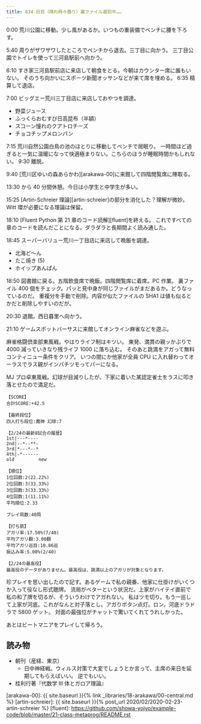 ```yaml
---
title: 634 日目（晴れ時々曇り）裏ファイル選別中……
---
```


0:00 荒川公園に移動。少し風があるか。いつもの重装備でベンチに腰を下ろす。

5:40 周りがザワザワしたところでベンチから退去。三丁目に向かう。
三丁目公園でトイレを使って三河島駅前へ向かう。

6:10 すき家三河島駅前店に来店して朝食をとる。今朝はカウンター席に誰もいない。
そのうち向かいにスポーツ新聞オッサンなどが来て席を埋める。
6:35 精算して退店。

7:00 ビッグエー荒川三丁目店に来店しておやつを調達。

* 野菜ジュース
* ふっくらおむすび日高昆布（半額）
* スコーン憧れのクアトロチーズ
* チョコチップメロンパン

7:15 荒川自然公園白鳥の池のほとりに移動してベンチで居眠り。
一時間ほど過ぎると一気に温暖になって快適極まりない。こちらのほうが睡眠時間かもしれない。
9:30 離脱。

9:40 [荒川区ゆいの森あらかわ][arakawa-00]に来館して四階閲覧席に陣取る。

13:30 から 40 分間休憩。今日は小学生と中学生が多い。

15:25 [Artin-Schreier 理論][artin-schreier]の部分を消化した？理解が微妙。
Witt 環が必要になる理論は保留。

18:10 [Fluent Python 第 21 章のコード読解][fluent]を終える。
これですべての章のコードを読んだことになる。ダラダラと長期間よく読み通した。

18:45 スーパーバリュー荒川一丁目店に来店して晩飯を調達。

* 北海ど～ん
* たこ焼き (5)
* ホイップあんぱん

18:50 図書館に戻る。五階飲食席で晩飯。四階閲覧席に着席。PC 作業。
裏ファイル 400 個をチェック。パッと見中身が同じファイルがまだあるか。どうなっているのだ。
重複分を手動で削除。内容が似たファイルの SHA1 は値も似るとかだと削除しやすいのだが。

20:30 退館。西日暮里へ向かう。

21:10 ゲームスポットバーサスに来館してオンライン麻雀などを遊ぶ。

麻雀格闘倶楽部東風戦。やはりライフ制はキツい。
東発、満貫の親ッかぶりで 4000 減っていきなり残ライフ 1000 に落ち込む。
そのあと跳満をアガって無料コンティニュー条件をクリア。
いつの間にか他家が全員 CPU に入れ替わってオーラスでラス親がインパチツモってパーになる。

MJ プロ卓東風戦。幻球が目減りしたが、下家に着いた某認定雀士をラスに叩き落とせたので満足だ。

```text
【SCORE】
合計SCORE:+42.5

【最終段位】
四人打ち段位:魔神 幻球:7

【2/24の最新8試合の履歴】
1st|---*----
2nd|--*--**-
3rd|*---*--*
4th|-*------
old         new

【順位】
1位回数:2(22.22%)
2位回数:3(33.33%)
3位回数:3(33.33%)
4位回数:1(11.11%)
平均順位:2.33

プレイ局数:40局

【打ち筋】
アガリ率:17.50%(7/40)
平均アガリ翻:3.00翻
平均アガリ巡目:10.86巡
振込み率:5.00%(2/40)

【2/24の最高役】
最高役のデータがありません。最高役は、跳満以上のアガリが対象となります。
```

珍プレイを思い出したので記す。あるゲームで私の親番、他家に仕掛けがいくつか入って役なし形式聴牌。
流局がベターという状況だ。上家がハイテイ直前で私の和了牌を切るが、そういうわけでアガれない。
私はツモ切り。もう一巡して上家が河底。これがなんと対子落とし。アガりボタン点灯。ロン。河底ドラドラで 5800 ゲット。
対面の最強位がチャットで驚いてくれてうれしかった。

あとはビートマニアをプレイして帰ろう。

## 読み物

* 朝刊（産経、東京）
  * 日中神経戦。ウィルス対策で大変でしょうとか言って、主席の来日を延期してもらえばいい。
    逆でもいい。
* 桂利行著『代数学 III 体とガロア理論』

[arakawa-00]: {{ site.baseurl }}{% link _libraries/18-arakawa/00-central.md %}
[artin-schreier]: {{ site.baseurl }}{% post_url 2020/02/2020-02-23-artin-schreier %}
[fluent]: <https://github.com/showa-yojyo/example-code/blob/master/21-class-metaprog/README.rst>
